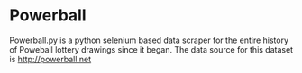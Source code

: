 # Powerball
Powerball.py is a python selenium based data scraper for the entire history of Poweball lottery drawings since it began. The data source for this dataset is http://powerball.net
